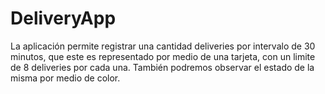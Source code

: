 # DeliveryApp

La aplicación permite registrar una cantidad deliveries por intervalo de 30 minutos, que este es representado por medio de una tarjeta, con un limite de 8 deliveries por cada una. También podremos observar el estado de la misma por medio de color.
